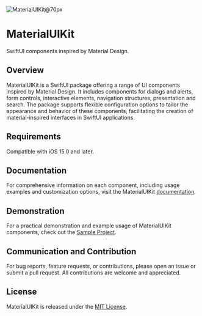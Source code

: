 ![MaterialUIKit@70px](https://github.com/user-attachments/assets/c6e6b9be-e61d-423d-82c4-1156dd14d068)

# MaterialUIKit

SwiftUI components inspired by Material Design.

## Overview

MaterialUIKit is a SwiftUI package offering a range of UI components inspired by Material Design. It includes components for dialogs and alerts, form controls, interactive elements, navigation structures, presentation and search. The package supports flexible configuration options to tailor the appearance and behavior of these components, facilitating the creation of material-inspired interfaces in SwiftUI applications.

## Requirements

Compatible with iOS 15.0 and later.

## Documentation

For comprehensive information on each component, including usage examples and customization options, visit the MaterialUIKit [documentation](https://swift-packages.gitbook.io/materialuikit/).

## Demonstration

For a practical demonstration and example usage of MaterialUIKit components, check out the [Sample Project](https://github.com/aumChauhan/MaterialUIKit_SampleProject).

## Communication and Contribution

For bug reports, feature requests, or contributions, please open an issue or submit a pull request. All contributions are welcome and appreciated.

## License

MaterialUIKit is released under the [MIT License](LICENSE).

